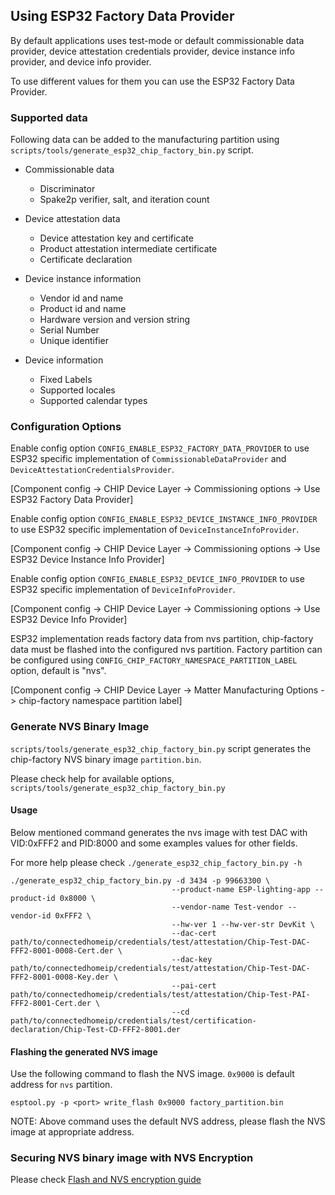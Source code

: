 ## Using ESP32 Factory Data Provider

By default applications uses test-mode or default commissionable data provider,
device attestation credentials provider, device instance info provider, and
device info provider.

To use different values for them you can use the ESP32 Factory Data Provider.

### Supported data

Following data can be added to the manufacturing partition using
`scripts/tools/generate_esp32_chip_factory_bin.py` script.

-   Commissionable data

    -   Discriminator
    -   Spake2p verifier, salt, and iteration count

-   Device attestation data

    -   Device attestation key and certificate
    -   Product attestation intermediate certificate
    -   Certificate declaration

-   Device instance information

    -   Vendor id and name
    -   Product id and name
    -   Hardware version and version string
    -   Serial Number
    -   Unique identifier

-   Device information
    -   Fixed Labels
    -   Supported locales
    -   Supported calendar types

### Configuration Options

Enable config option `CONFIG_ENABLE_ESP32_FACTORY_DATA_PROVIDER` to use ESP32
specific implementation of `CommissionableDataProvider` and
`DeviceAttestationCredentialsProvider`.

[Component config → CHIP Device Layer → Commissioning options → Use ESP32
Factory Data Provider]

Enable config option `CONFIG_ENABLE_ESP32_DEVICE_INSTANCE_INFO_PROVIDER` to use
ESP32 specific implementation of `DeviceInstanceInfoProvider`.

[Component config → CHIP Device Layer → Commissioning options → Use ESP32 Device
Instance Info Provider]

Enable config option `CONFIG_ENABLE_ESP32_DEVICE_INFO_PROVIDER` to use ESP32
specific implementation of `DeviceInfoProvider`.

[Component config → CHIP Device Layer → Commissioning options → Use ESP32 Device
Info Provider]

ESP32 implementation reads factory data from nvs partition, chip-factory data
must be flashed into the configured nvs partition. Factory partition can be
configured using `CONFIG_CHIP_FACTORY_NAMESPACE_PARTITION_LABEL` option, default
is "nvs".

[Component config -> CHIP Device Layer -> Matter Manufacturing Options ->
chip-factory namespace partition label]

### Generate NVS Binary Image

`scripts/tools/generate_esp32_chip_factory_bin.py` script generates the
chip-factory NVS binary image `partition.bin`.

Please check help for available options,
`scripts/tools/generate_esp32_chip_factory_bin.py`

#### Usage

Below mentioned command generates the nvs image with test DAC with VID:0xFFF2
and PID:8000 and some examples values for other fields.

For more help please check `./generate_esp32_chip_factory_bin.py -h`

```
./generate_esp32_chip_factory_bin.py -d 3434 -p 99663300 \
                                    --product-name ESP-lighting-app --product-id 0x8000 \
                                    --vendor-name Test-vendor --vendor-id 0xFFF2 \
                                    --hw-ver 1 --hw-ver-str DevKit \
                                    --dac-cert path/to/connectedhomeip/credentials/test/attestation/Chip-Test-DAC-FFF2-8001-0008-Cert.der \
                                    --dac-key path/to/connectedhomeip/credentials/test/attestation/Chip-Test-DAC-FFF2-8001-0008-Key.der \
                                    --pai-cert path/to/connectedhomeip/credentials/test/attestation/Chip-Test-PAI-FFF2-8001-Cert.der \
                                    --cd path/to/connectedhomeip/credentials/test/certification-declaration/Chip-Test-CD-FFF2-8001.der
```

#### Flashing the generated NVS image

Use the following command to flash the NVS image. `0x9000` is default address
for `nvs` partition.

```
esptool.py -p <port> write_flash 0x9000 factory_partition.bin
```

NOTE: Above command uses the default NVS address, please flash the NVS image at
appropriate address.

### Securing NVS binary image with NVS Encryption

Please check [Flash and NVS encryption guide](flash_nvs_encryption.md)
